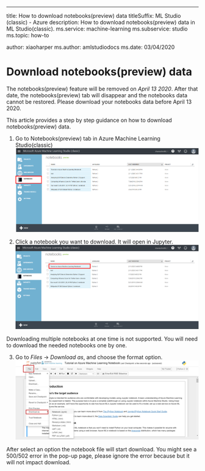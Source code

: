 ---
title: How to download notebooks(preview) data
titleSuffix: ML Studio (classic) - Azure
description: How to download notebooks(preview) data in ML Studio(classic). 
ms.service: machine-learning
ms.subservice: studio
ms.topic: how-to

author: xiaoharper
ms.author: amlstudiodocs
ms.date: 03/04/2020


# Download notebooks(preview) data

The notebooks(preview) feature will be removed on *April 13 2020*. After that date, the notebooks(preview) tab will disappear and the notebooks data cannot be restored. Please download your notebooks data before April 13 2020.

This article provides a step by step guidance on how to download notebooks(preview) data.

1. Go to Notebooks(preview) tab in Azure Machine Learning Studio(classic)
![notebook-list!](./media/download-notebooks/notebooks-list.png)


2. Click a notebook you want to download. It will open in Jupyter. 
![click a notebooks](./media/download-notebooks/click-notebook.png)

Downloading multiple notebooks at one time is not supported. You will need to download the needed notebooks one by one.

3. Go to *Files* -> *Download as*, and choose the format option.
![files download](./media/download-notebooks/download-options.PNG)

After select an option the notebook file will start download. You might see a 500/502 error in the pop-up page, please ignore the error because but it will not impact download.
